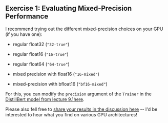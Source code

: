 ## Exercise 1: Evaluating Mixed-Precision Performance

I recommend trying out the different mixed-precision choices on your GPU (if you have one): 

- regular float32 (`"32-true"`)

- regular float16 (`"16-true"`)

- regular float64 (`"64-true"`)

- mixed precision with float16 (`"16-mixed"`)

- mixed-precision with bfloat16 (`"bf16-mixed"`)

For this, you can modify the `precision` argument of the `Trainer` in the [DistillBert model from lecture 9.1here](https://github.com/Lightning-AI/dl-fundamentals/tree/main/unit09-performance/9.1-mixed-precision/part2-distilbert-example).

Please also fell free to [share your results in the discussion here](https://github.com/Lightning-AI/dl-fundamentals/discussions/52) -- I'd be interested to hear what you find on various GPU architectures!
